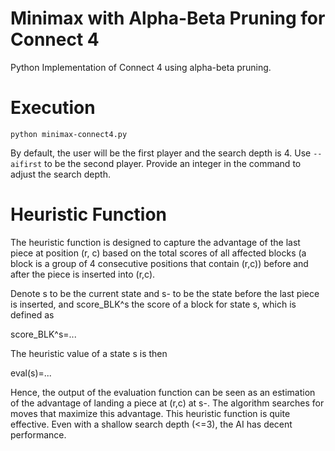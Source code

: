 # Minimax with Alpha-Beta Pruning for Connect 4

Python Implementation of Connect 4 using alpha-beta pruning.

# Execution

`python minimax-connect4.py`

By default, the user will be the first player and the search depth is 4. Use `--aifirst` to be the second player. Provide an integer in the command to adjust the search depth.

# Heuristic Function

The heuristic function is designed to capture the advantage of the last piece at position (r, c) based on the total scores of all affected blocks (a block is a group of 4 consecutive positions that contain (r,c)) before and after the piece is inserted into (r,c).

Denote s to be the current state and s- to be the state before the last piece is inserted, and score_BLK^s the score of a block for state s, which is defined as

score_BLK^s=...

The heuristic value of a state s is then

eval(s)=...

Hence, the output of the evaluation function can be seen as an estimation of the advantage of landing a piece at (r,c) at s-. The algorithm searches for moves that maximize this advantage. This heuristic function is quite effective. Even with a shallow search depth (<=3), the AI has decent performance.